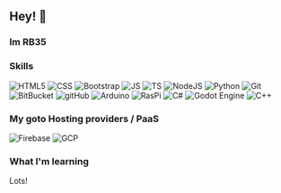 ## Hey! 👋

### Im RB35

### Skills

![HTML5](https://img.shields.io/badge/-HTML5-E34F26?style=for-the-badge&logo=html5&logoColor=fff) 
![CSS](https://img.shields.io/badge/css3%20-%231572B6.svg?&style=for-the-badge&logo=css3&logoColor=white)
![Bootstrap](https://img.shields.io/badge/bootstrap%20-%23563D7C.svg?&style=for-the-badge&logo=bootstrap&logoColor=white)
![JS](https://img.shields.io/badge/javascript%20-%23323330.svg?&style=for-the-badge&logo=javascript&logoColor=%23F7DF1E)
![TS](https://img.shields.io/badge/typescript%20-%23007ACC.svg?&style=for-the-badge&logo=typescript&logoColor=white)
![NodeJS](https://img.shields.io/badge/node.js%20-%2343853D.svg?&style=for-the-badge&logo=node.js&logoColor=white)
![Python](https://img.shields.io/badge/python%20-%2314354C.svg?&style=for-the-badge&logo=python&logoColor=white)
![Git](https://img.shields.io/badge/git%20-%23F05033.svg?&style=for-the-badge&logo=git&logoColor=white)
![BitBucket](https://img.shields.io/badge/bitbucket%20-%230047B3.svg?&style=for-the-badge&logo=bitbucket&logoColor=white)
![gitHub](https://img.shields.io/badge/github%20-%23121011.svg?&style=for-the-badge&logo=github&logoColor=white)
![Arduino](https://img.shields.io/badge/-Arduino-00979D?style=for-the-badge&logo=Arduino&logoColor=white)
![RasPi](https://img.shields.io/badge/-Raspberry%20Pi-C51A4A?style=for-the-badge&logo=Raspberry-Pi)
![C#](https://img.shields.io/badge/c%23%20-%23239120.svg?&style=for-the-badge&logo=c-sharp&logoColor=white)
<img alt="Godot Engine" src="https://img.shields.io/badge/GODOT%20-%23FFFFFF.svg?&style=for-the-badge&logo=godot-engine"/>
<img alt="C++" src="https://img.shields.io/badge/c++%20-%2300599C.svg?&style=for-the-badge&logo=c%2B%2B&ogoColor=white"/>









### My goto Hosting providers / PaaS
![Firebase](https://img.shields.io/badge/firebase%20-%23039BE5.svg?&style=for-the-badge&logo=firebase)
![GCP](https://img.shields.io/badge/Google%20Cloud%20-%234285F4.svg?&style=for-the-badge&logo=google-cloud&logoColor=white)



### What I'm learning
Lots!




<!--
**RB35/RB35** is a ✨ _special_ ✨ repository because its `README.md` (this file) appears on your GitHub profile.

Here are some ideas to get you started:

- 🔭 I’m currently working on ...
- 🌱 I’m currently learning ...
- 👯 I’m looking to collaborate on ...
- 🤔 I’m looking for help with ...
- 💬 Ask me about ...
- 📫 How to reach me: ...
- 😄 Pronouns: ...
- ⚡ Fun fact: ...
-->
